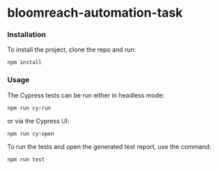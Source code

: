 # bloomreach-automation-task

### Installation

To install the project, clone the repo and run:

```
npm install
```

### Usage

The Cypress tests can be run either in headless mode:

```
npm run cy:run
```

or via the Cypress UI:

```
npm run cy:open
```

To run the tests and open the generated test report, use the command:

```
npm run test
```
